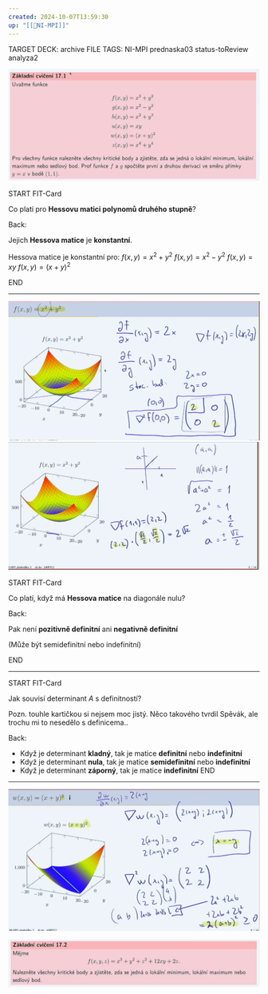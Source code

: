 ```yaml
---
created: 2024-10-07T13:59:30
up: "[[📖NI-MPI]]"
---
```


TARGET DECK: archive
FILE TAGS: NI-MPI prednaska03 status-toReview analyza2

![](../../../Assets/Pasted%20image%2020241007144131.png)

START
FIT-Card

Co platí pro **Hessovu matici polynomů druhého stupně**?

Back:

Jejich **Hessova matice** je **konstantní**.

<!-- ExampleStart -->

Hessova matice je konstantní pro:
$f(x,y) = x^2+y^2$
$f(x,y) = x^2-y^2$
$f(x,y) = xy$
$f(x,y) = (x+y)^2$

<!-- ExampleEnd -->
<!--ID: 1729237386267-->

END

---

![](../../../Assets/Pasted%20image%2020241007144956.png)![](../../../Assets/Pasted%20image%2020241007145228.png)

START
FIT-Card

Co platí, když má **Hessova matice** na diagonále nulu?

Back:

Pak není **pozitivně definitní** ani **negativně definitní**

(Může být semidefinitní nebo indefinitní)
<!--ID: 1729237386273-->

END

---

START
FIT-Card

Jak souvisí determinant $A$ s definitností?

Pozn. touhle kartičkou si nejsem moc jistý. Něco takového tvrdil Spěvák, ale trochu mi to nesedělo s definicema..

Back:

- Když je determinant **kladný**, tak je matice **definitní** nebo **indefinitní**
- Když je determinant **nula**, tak je matice **semidefinitní** nebo **indefinitní**
- Když je determinant **záporný**, tak je matice **indefinitní**
  <!--ID: 1729237386276-->
  END

---

![](../../../Assets/Pasted%20image%2020241007153858.png)

![](../../../Assets/Pasted%20image%2020241007154041.png)
